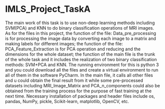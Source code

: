 # IMLS_Project_TaskA
The main work of this task is to use non-deep learning methods including SVM(PCA) and KNN to do binary classification operations of MRI images.
As for the files in this project, the function of the file: Data_pre_processing is for processing the image data by converting each image to a matrix and making labels for different images;
the function of the file: PCA_Feature_Extraction is for PCA operation and reducing and the dimensions for the whole dataset; the function of the main file is the trunk of the whole task and it includes the realization of two binary classification methods: SVM+PCA and KNN.
The running environment for this is python 3 and you could download all the files and create a virtual environment to run all of them in the software PyCharm. In the main file, it calls all other files and u could obtain the final result from it while some pre-processed datasets including MRI_Image_Matrix and PCA_n_components could also be obtained from the training process for the purpose of fast training at the next time.
Necessary installation of packages and header files include os, pandas, NumPy, pickle, Scikit-learn, matplotlib, OpenCV, etc. 
